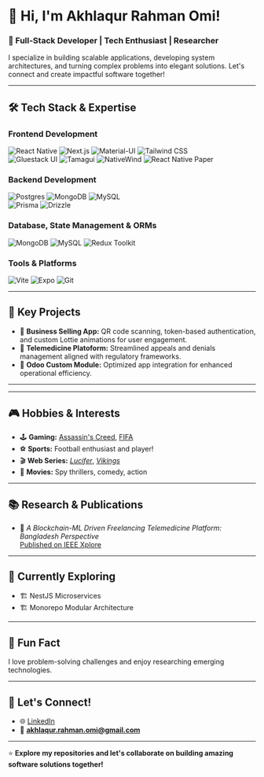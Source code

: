 # 👋 Hi, I'm Akhlaqur Rahman Omi!  

### 🚀 Full-Stack Developer | Tech Enthusiast | Researcher  

I specialize in building scalable applications, developing system architectures, and turning complex problems into elegant solutions. Let's connect and create impactful software together!

---

## 🛠️ **Tech Stack & Expertise**
### **Frontend Development**
![React Native](https://img.shields.io/badge/-React%20Native-61DAFB?style=for-the-badge&logo=react&logoColor=white)
![Next.js](https://img.shields.io/badge/-Next.js-000000?style=for-the-badge&logo=next.js&logoColor=white)
![Material-UI](https://img.shields.io/badge/-Material--UI-007FFF?style=for-the-badge&logo=mui&logoColor=white)
![Tailwind CSS](https://img.shields.io/badge/-Tailwind%20CSS-06B6D4?style=for-the-badge&logo=tailwindcss&logoColor=white)  
![Gluestack UI](https://img.shields.io/badge/-Gluestack%20UI-6466F1?style=for-the-badge)
![Tamagui](https://img.shields.io/badge/-Tamagui-F35A3E?style=for-the-badge)
![NativeWind](https://img.shields.io/badge/-NativeWind-06B6D4?style=for-the-badge&logo=tailwindcss&logoColor=white)
![React Native Paper](https://img.shields.io/badge/-React%20Native%20Paper-00897B?style=for-the-badge&logo=react&logoColor=white)

### **Backend Development**
![Postgres](https://img.shields.io/badge/-PostgreSQL-4169E1?style=for-the-badge&logo=postgresql&logoColor=white)
![MongoDB](https://img.shields.io/badge/-MongoDB-47A248?style=for-the-badge&logo=mongodb&logoColor=white)
![MySQL](https://img.shields.io/badge/-MySQL-4479A1?style=for-the-badge&logo=mysql&logoColor=white)  
![Prisma](https://img.shields.io/badge/-Prisma-2D3748?style=for-the-badge&logo=prisma&logoColor=white)
![Drizzle](https://img.shields.io/badge/-Drizzle%20ORM-6E56CF?style=for-the-badge)

### **Database, State Management & ORMs**
![MongoDB](https://img.shields.io/badge/-MongoDB-47A248?style=for-the-badge&logo=mongodb&logoColor=white)
![MySQL](https://img.shields.io/badge/-MySQL-4479A1?style=for-the-badge&logo=mysql&logoColor=white)
![Redux Toolkit](https://img.shields.io/badge/-Redux%20Toolkit-764ABC?style=for-the-badge&logo=redux&logoColor=white)

### **Tools & Platforms**
![Vite](https://img.shields.io/badge/-Vite-646CFF?style=for-the-badge&logo=vite&logoColor=white)
![Expo](https://img.shields.io/badge/-Expo-000020?style=for-the-badge&logo=expo&logoColor=white)
![Git](https://img.shields.io/badge/-Git-F05032?style=for-the-badge&logo=git&logoColor=white)

---

## 🌟 **Key Projects**
- 🔗 **Business Selling App:** QR code scanning, token-based authentication, and custom Lottie animations for user engagement.  
- 🔗 **Telemedicine Platoform:** Streamlined appeals and denials management aligned with regulatory frameworks.  
- 🔗 **Odoo Custom Module:** Optimized app integration for enhanced operational efficiency.

---

---

## 🎮 **Hobbies & Interests**
- 🕹️ **Gaming:** [Assassin's Creed](https://www.ubisoft.com/game/assassins-creed), [FIFA](https://www.ea.com/games/fifa)  
- ⚽ **Sports:** Football enthusiast and player!  
- 🎬 **Web Series:** *[Lucifer](https://www.netflix.com/title/80057918)*, *[Vikings](https://www.history.com/shows/vikings)*  
- 🎥 **Movies:** Spy thrillers, comedy, action  

---

## 📚 **Research & Publications**
- 📰 *A Blockchain-ML Driven Freelancing Telemedicine Platform: Bangladesh Perspective*  
  [Published on IEEE Xplore](https://ieeexplore.ieee.org/abstract/document/10303356)

---

## 🌱 **Currently Exploring**
- 🏗️ NestJS Microservices  
- 🏗️ Monorepo Modular Architecture  

---

## 💬 **Fun Fact**
I love problem-solving challenges and enjoy researching emerging technologies.

---

## 🤝 **Let's Connect!**
- 🌐 [LinkedIn](https://www.linkedin.com/in/akhlaqur-rahman-omi-00954b234)  
- 📧 **akhlaqur.rahman.omi@gmail.com**

---

⭐️ **Explore my repositories and let's collaborate on building amazing software solutions together!**
